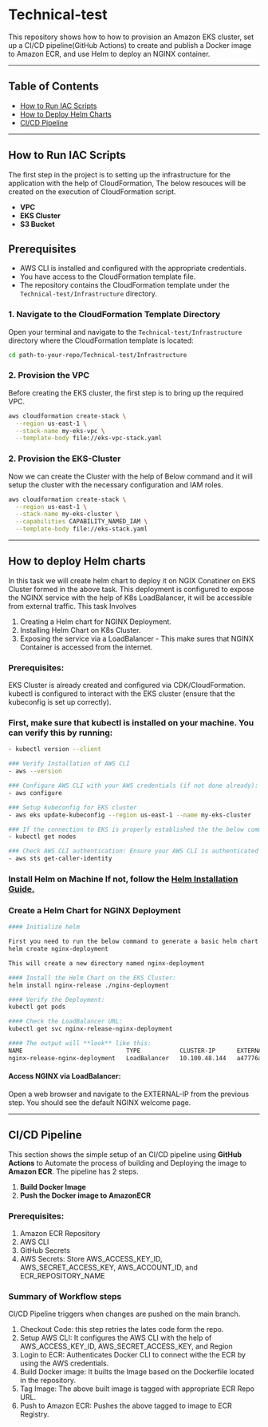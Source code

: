 # Technical-test

This repository shows how to how to provision an Amazon EKS cluster, set up a CI/CD pipeline(GitHub Actions) to create and publish a Docker image to Amazon ECR, and use Helm to deploy an NGINX container.

---

## Table of Contents
- [How to Run IAC Scripts](#how-to-run-iac-scripts)
- [How to Deploy Helm Charts](#how-to-deploy-helm-charts)
- [CI/CD Pipeline](#cicd-pipeline)

---

## How to Run IAC Scripts
The first step in the project is to setting up the infrastructure for the application with the help of CloudFormation, The below resouces will be created on the execution of CloudFormation script.

- **VPC**
- **EKS Cluster**
- **S3 Bucket**

## Prerequisites
- AWS CLI is installed and configured with the appropriate credentials.
- You have access to the CloudFormation template file.
- The repository contains the CloudFormation template under the `Technical-test/Infrastructure` directory.

### 1. Navigate to the CloudFormation Template Directory

Open your terminal and navigate to the `Technical-test/Infrastructure` directory where the CloudFormation template is located:

```bash
cd path-to-your-repo/Technical-test/Infrastructure
```

### 2. Provision the VPC
Before creating the EKS cluster, the first step is to bring up the required VPC.

```bash
aws cloudformation create-stack \
  --region us-east-1 \
  --stack-name my-eks-vpc \
  --template-body file://eks-vpc-stack.yaml
```

### 2. Provision the EKS-Cluster
Now we can create the Cluster with the help of Below command and it will setup the cluster with the necessary configuration and IAM roles.
```bash
aws cloudformation create-stack \
  --region us-east-1 \
  --stack-name my-eks-cluster \
  --capabilities CAPABILITY_NAMED_IAM \
  --template-body file://eks-stack.yaml
```

---

## How to deploy Helm charts

In this task we will create helm chart to deploy it on NGIX Conatiner on EKS Cluster formed in the above task. This deployment is configured to expose the NGINX service with the help of K8s LoadBalancer, it will be accessible from external traffic. This task Involves

1. Creating a Helm chart for NGINX Deployment.
2. Installing Helm Chart on K8s Cluster.
3. Exposing the service via a LoadBalancer - This make sures that NGINX Container is accessed from the internet.

### Prerequisites:
EKS Cluster is already created and configured via CDK/CloudFormation.
kubectl is configured to interact with the EKS cluster (ensure that the kubeconfig is set up correctly).

### First, make sure that kubectl is installed on your machine. You can verify this by running:
```bash
- kubectl version --client

### Verify Installation of AWS CLI
- aws --version

### Configure AWS CLI with your AWS credentials (if not done already):
- aws configure

### Setup kubeconfig for EKS cluster
- aws eks update-kubeconfig --region us-east-1 --name my-eks-cluster

### If the connection to EKS is properly established the the below command will be showing the nodes in the EKS Cluster
- kubectl get nodes

### Check AWS CLI authentication: Ensure your AWS CLI is authenticated properly by running:
- aws sts get-caller-identity
```

### Install Helm on Machine If not, follow the [Helm Installation Guide.](https://helm.sh/docs/intro/install/)

### Create a Helm Chart for NGINX Deployment

```bash
#### Initialize helm

First you need to run the below command to generate a basic helm chart
helm create nginx-deployment

This will create a new directory named nginx-deployment

#### Install the Helm Chart on the EKS Cluster:
helm install nginx-release ./nginx-deployment

#### Verify the Deployment:
kubectl get pods

#### Check the LoadBalancer URL:
kubectl get svc nginx-release-nginx-deployment

#### The output will **look** like this:
NAME                             TYPE           CLUSTER-IP      EXTERNAL-IP                                                               PORT(S)        AGE
nginx-release-nginx-deployment   LoadBalancer   10.100.48.144   a47776a-1960.us-east-1.elb.amazonaws.com   80:30267/TCP   31m
```

#### Access NGINX via LoadBalancer:
Open a web browser and navigate to the EXTERNAL-IP from the previous step. You should see the default NGINX welcome page.

---

## CI/CD Pipeline

This section shows the simple setup of an CI/CD pipeline using **GitHub Actions** to Automate the process of building and Deploying the image to **Amazon ECR**. The pipeline has 2 steps.

1. **Build Docker Image**
2. **Push the Docker image to AmazonECR**

### Prerequisites:
1. Amazon ECR Repository
2. AWS CLI
3. GitHub Secrets
4. AWS Secrets: Store AWS_ACCESS_KEY_ID, AWS_SECRET_ACCESS_KEY, AWS_ACCOUNT_ID, and ECR_REPOSITORY_NAME

### Summary of Workflow steps
CI/CD Pipeline triggers when changes are pushed on the main branch.

1. Checkout Code: this step retries the lates code form the repo.
2. Setup AWS CLI: It configures the AWS CLI with the help of AWS_ACCESS_KEY_ID, AWS_SECRET_ACCESS_KEY, and Region
3. Login to ECR: Authenticates Docker CLI to connect withe the ECR by using the AWS credentials.
4. Build Docker image: It builts the Image based on the Dockerfile located in the repository.
5. Tag Image: The above built image is tagged with appropriate ECR Repo URL.
6. Push to Amazon ECR: Pushes the above tagged to image to ECR Registry.